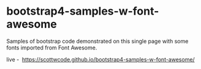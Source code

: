 # bootstrap4-samples-w-font-awesome
Samples of bootstrap code demonstrated on this single page with some fonts imported from Font Awesome.

live -  https://scottwcode.github.io/bootstrap4-samples-w-font-awesome/
